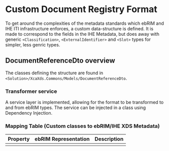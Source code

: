# Custom Document Registry Format

To get around the complexities of the metadata standards which ebRIM and IHE ITI infrastructure enforces, a custom data-structure is defined. It is made to correspond to the fields in the IHE Metadata, but does away with generic `<Classification>`, `<ExternalIdentifier>` and `<Slot>` types for simpler, less genric types.

## DocumentReferenceDto overview
The classes defining the structure are found in `<Solution>/XcaXds.Commons/Models/DocumentReferenceDto`. 
### Transformer service
A service layer is implemented, allowing for the format to be transformed to and from ebRIM types. The service can be injected in a class using Dependency Injection.

### Mapping Table (Custom classes to ebRIM/IHE XDS Metadata)
| Property | ebRIM Representation | Description
|---|---|---|
||||